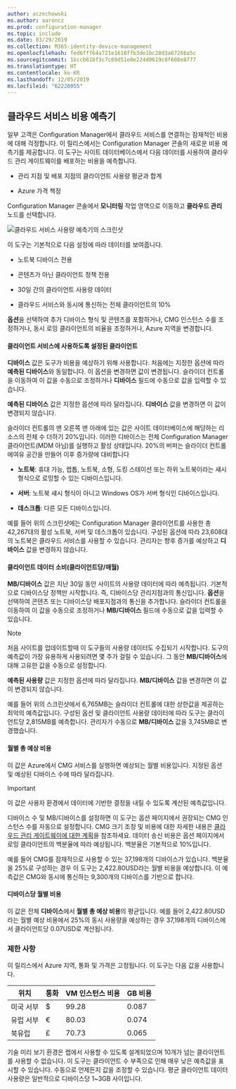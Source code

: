 ```yaml
---
author: aczechowski
ms.author: aaroncz
ms.prod: configuration-manager
ms.topic: include
ms.date: 03/29/2019
ms.collection: M365-identity-device-management
ms.openlocfilehash: fed6fff64a721e1618ffb3de1bc28d3a67266a5c
ms.sourcegitcommit: 1bccb61bf3c7c69d51e0e224d0619c8f608e8777
ms.translationtype: HT
ms.contentlocale: ko-KR
ms.lasthandoff: 12/05/2019
ms.locfileid: "62220055"
---
```

## <a name="bkmk_cmg"></a> 클라우드 서비스 비용 예측기

<!--3555774-->

일부 고객은 Configuration Manager에서 클라우드 서비스를 연결하는 잠재적인 비용에 대해 걱정합니다. 이 릴리스에서는 Configuration Manager 콘솔의 새로운 비용 예측기를 제공합니다. 이 도구는 사이트 데이터베이스에서 다음 데이터를 사용하여 클라우드 관리 게이트웨이를 배포하는 비용을 예측합니다.  

- 관리 지점 및 배포 지점의 클라이언트 사용량 평균과 합계  

- Azure 가격 책정  

Configuration Manager 콘솔에서 **모니터링** 작업 영역으로 이동하고 **클라우드 관리** 노드를 선택합니다.  

![클라우드 서비스 사용량 예측기의 스크린샷](../../media/3555774-cmg-cost-estimator.png)

이 도구는 기본적으로 다음 설정에 따라 데이터를 보여줍니다.  

- 노트북 디바이스 전용  

- 콘텐츠가 아닌 클라이언트 정책 전용  

- 30일 간의 클라이언트 사용량 데이터  

- 클라우드 서비스와 동시에 통신하는 전체 클라이언트의 10%  

**옵션**을 선택하여 추가 디바이스 형식 및 콘텐츠를 포함하거나, CMG 인스턴스 수를 조정하거나, 동시 로밍 클라이언트의 비율을 조정하거나, Azure 지역을 변경합니다.

#### <a name="clients-enabled-for-client-services"></a>클라이언트 서비스에 사용하도록 설정된 클라이언트

**디바이스** 값은 도구가 비용을 예상하기 위해 사용합니다. 처음에는 지정한 옵션에 따라 **예측된 디바이스**와 동일합니다. 이 옵션을 변경하면 값이 변경됩니다. 슬라이더 컨트롤을 이동하여 이 값을 수동으로 조정하거나 **디바이스** 필드에 수동으로 값을 입력할 수 있습니다.

**예측된 디바이스** 값은 지정한 옵션에 따라 달라집니다. **디바이스** 값을 변경하면 이 값이 변경되지 않습니다.

슬라이더 컨트롤의 맨 오른쪽 맨 아래에 있는 값은 사이트 데이터베이스에 해당하는 리소스의 전체 수 더하기 20%입니다. 이러한 디바이스는 전체 Configuration Manager 클라이언트(MDM 아님)를 실행하고 활성 상태입니다. 20%의 버퍼는 슬라이더 컨트롤에여유 공간을 만들어 이후 증가량에 대비합니다

- **노트북**: 휴대 가능, 랩톱, 노트북, 소형, 도킹 스테이션 또는 하위 노트북이라는 섀시 형식으로 로밍할 수 있는 디바이스입니다.  

- **서버**: 노트북 섀시 형식이 아니고 Windows OS가 서버 형식인 디바이스입니다.  

- **데스크톱**: 다른 모든 디바이스입니다.  

예를 들어 위의 스크린샷에는 Configuration Manager 클라이언트를 사용한 총 42,267대의 활성 노트북, 서버 및 데스크톱이 있습니다. 구성된 옵션에 따라 23,608대의 노트북은 클라우드 서비스를 사용할 수 있습니다. 관리자는 향후 증가를 예상하고 **디바이스** 값을 변경하지 않습니다.

#### <a name="client-data-consumption-per-clientmonth"></a>클라이언트 데이터 소비(클라이언트당/매월)

**MB/디바이스** 값은 지난 30일 동안 사이트의 사용량 데이터에 따라 예측됩니다. 기본적으로 디바이스당 정책만 시작합니다. 즉, 디바이스당 관리지점과의 통신입니다. **옵션**을 선택하여 콘텐츠 또는 디바이스당 배포지점과의 통신을 추가합니다. 슬라이더 컨트롤을 이동하여 이 값을 수동으로 조정하거나 **MB/디바이스** 필드에 수동으로 값을 입력할 수 있습니다.

> [!Note]  
> 처음 사이트를 업데이트할때 이 도구들의 사용량 데이터도 수집되기 시작합니다. 도구의 예측값이 가장 유용하게 사용되려면 몇 주가 걸릴 수 있습니다. 그 동안 **MB/디바이스**에 대해 고유한 값을 수동으로 설정합니다.  

**예측된 사용량** 값은 지정한 옵션에 따라 달라집니다. **MB/디바이스** 값을 변경하면 이 값이 변경되지 않습니다.

<!-- The value at the bottom far right of the slider control is the total amount of data usage for all applicable resources. It defaults to 5,000 MB. When you include content, the tool increases this value to include the estimated amount of content. -->

예를 들어 위의 스크린샷에서 6,765MB는 슬라이더 컨트롤에 대한 상한값을 제공하는 최악의 예측값입니다. 구성된 옵션 및 클라이언트 사용량 데이터에 따라 도구는 클라이언트당 2,815MB를 예측합니다. 관리자가 수동으로 **MB/디바이스** 값을 3,745MB로 변경했습니다.

#### <a name="total-monthly-cost-estimate"></a>월별 총 예상 비용

이 값은 Azure에서 CMG 서비스를 실행하면 예상되는 월별 비용입니다. 지정된 옵션 및 예상된 디바이스 수에 따라 달라집니다.

> [!Important]  
> 이 값은 사용자 환경에서 데이터에 기반한 결정을 내릴 수 있도록 계산된 예측값입니다.  

디바이스 수 및 MB/디바이스를 설정하면 이 도구는 옵션 페이지에서 권장되는 CMG 인스턴스 수를 자동으로 설정합니다. CMG 크기 조정 및 비용에 대한 자세한 내용은 [클라우드 관리 게이트웨이에 대한 계획](/sccm/core/clients/manage/cmg/plan-cloud-management-gateway#cost)을 참조하세요. 데이터 송신 비용은 옵션 페이지에서 로밍 클라이언트의 백분율에 따라 예상됩니다. 백분율은 기본적으로 10%입니다.

예를 들어 CMG를 잠재적으로 사용할 수 있는 37,198개의 디바이스가 있습니다. 백분율을 25%로 구성하는 경우 이 도구는 2,422.80USD라는 월별 비용을 예상합니다. 이 예측값은 CMG와 동시에 통신하는 9,300개의 디바이스를 기반으로 합니다.

#### <a name="monthly-cost-per-device"></a>디바이스당 월별 비용

이 값은 전체 **디바이스**에서 **월별 총 예상 비용**의 평균입니다. 예를 들어 2,422.80USD라는 월별 예상 비용에서 25%의 동시 사용량을 예상하는 경우 37,198개의 디바이스에서 클라이언트당 0.07USD로 계산됩니다.


### <a name="limitations"></a>제한 사항

이 릴리스에서 Azure 지역, 통화 및 가격은 고정됩니다. 이 도구는 다음 값을 사용합니다.

|위치 | 통화 | VM 인스턴스 비용 | GB 비용 |
|---------|---------|---------|---------|
| 미국 서부 | $ | 99.28 | 0.087 |
| 유럽 서부 | € | 80.03 | 0.074 |
| 북유럽 | £ | 70.73 | 0.065 |

기술 미리 보기 환경은 랩에서 사용할 수 있도록 설계되었으며 10개가 넘는 클라이언트를 사용할 수 없습니다. 이 도구는 클라이언트 수 부족으로 인해 매우 낮은 예측값을 표시할 수 있습니다. 수동으로 언제든지 값을 조정할 수 있습니다. 평균 클라이언트 데이터 사용량은 일반적으로 디바이스당 1~3GB 사이입니다.
